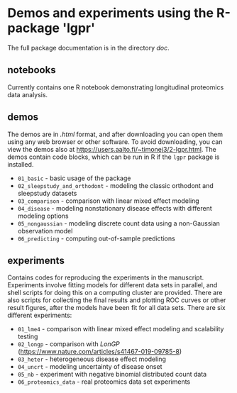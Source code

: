 # Demos and experiments using the R-package 'lgpr'
The full package documentation is in the directory *doc*.

## notebooks
Currently contains one R notebook demonstrating longitudinal proteomics data analysis.

## demos
The demos are in *.html* format, and after downloading you can open them using any web browser or other software. To avoid downloading, you can view the demos also at https://users.aalto.fi/~timonej3/2-lgpr.html. The demos contain code blocks, which can be run in R if the `lgpr` package is installed.
* `01_basic` - basic usage of the package
* `02_sleepstudy_and_orthodont` - modeling the classic orthodont and sleepstudy datasets
* `03_comparison` - comparison with linear mixed effect modeling
* `04_disease` - modeling nonstationary disease effects with different modeling options
* `05_nongaussian` - modeling discrete count data using a non-Gaussian observation model
* `06_predicting` - computing out-of-sample predictions

## experiments
Contains codes for reproducing the experiments in the manuscript. Experiments involve fitting models for different data sets in parallel, and shell scripts for doing this on a computing cluster are provided. There are also scripts for collecting the final results and plotting ROC curves or other result figures, after the models have been fit for all data sets. There are six different experiments:

* `01_lme4` - comparison with linear mixed effect modeling and scalability testing
* `02_longp` - comparison with *LonGP* (https://www.nature.com/articles/s41467-019-09785-8)
* `03_heter` - heterogeneous disease effect modeling
* `04_uncrt` - modeling uncertainty of disease onset
* `05_nb` - experiment with negative binomial distributed count data
* `06_proteomics_data` - real proteomics data set experiments
